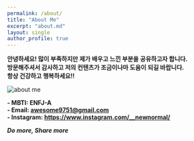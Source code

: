 ```yaml
---
permalink: /about/
title: "About Me"
excerpt: "about.md"
layout: single
author_profile: true
---
```


**안녕하세요! 많이 부족하지만 제가 배우고 느낀 부분을 공유하고자 합니다.<br/>방문해주셔서 감사하고 저의 컨텐츠가 조금이나마 도움이 되길 바랍니다.<br/>항상 건강하고 행복하세요!!**<br/>

![about me](https://user-images.githubusercontent.com/86281619/127961977-d1df6b82-ff35-4dfc-9f28-057f1991f993.png)

**- MBTI: ENFJ-A**<br/>
**- Email: awesome9751@gmail.com**<br/>
**- Instagram: <https://www.instagram.com/__newnormal/>**

***Do more, Share more***

